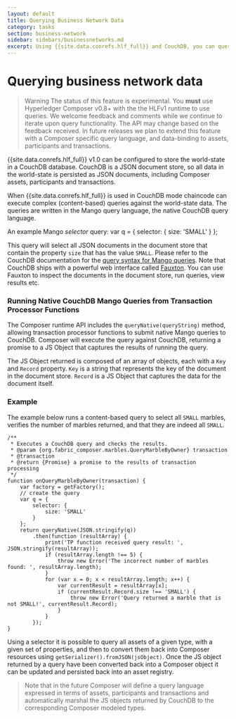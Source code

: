 ```yaml
---
layout: default
title: Querying Business Network Data
category: tasks
section: business-network
sidebar: sidebars/businessnetworks.md
excerpt: Using {{site.data.conrefs.hlf_full}} and CouchDB, you can query assets in the stored world-state and return listed assets by using a transaction processor function.
---
```


# Querying business network data

>Warning
The status of this feature is experimental. You **must** use Hyperledger Composer v0.8+ with the the HLFv1 runtime to use queries. We welcome feedback and comments while we continue to iterate upon query functionality. The API may change based on the feedback received. In future releases we plan to extend this feature with a Composer specific query language, and data-binding to assets, participants and transactions.

{{site.data.conrefs.hlf_full}} v1.0 can be configured to store the world-state in a CouchDB database. CouchDB is a JSON document store, so all data in the world-state is persisted as JSON documents, including Composer assets, participants and transactions.

When {{site.data.conrefs.hlf_full}} is used in CouchDB mode chaincode can execute complex (content-based) queries against the world-state data. The queries are written in the Mango query language, the native CouchDB query language.

An example Mango _selector_ query:
        var q = {
            selector: {
                size: 'SMALL'
            }
        };

This query will select all JSON documents in the document store that contain the property `size` that has the value `SMALL`. Please refer to the CouchDB documentation for the [query syntax for Mango queries](http://docs.couchdb.org/en/2.0.0/api/database/find.html). Note that CouchDB ships with a powerful web interface called [Fauxton](http://couchdb.apache.org/fauxton-visual-guide/). You can use Fauxton to inspect the documents in the document store, run queries, view results etc.

### Running Native CouchDB Mango Queries from Transaction Processor Functions

The Composer runtime API includes the `queryNative(queryString)` method, allowing transaction processor functions to submit native Mango queries to CouchDB. Composer will execute the query against CouchDB, returning a promise to a JS Object that captures the results of running the query.

The JS Object returned is composed of an array of objects, each with a `Key` and `Record` property. `Key` is a string that represents the key of the document in the document store. `Record` is a JS Object that captures the data for the document itself.

### Example

The example below runs a content-based query to select all `SMALL` marbles, verifies the number of marbles returned, and that they are indeed all `SMALL`.

```
/**
 * Executes a CouchDB query and checks the results.
 * @param {org.fabric_composer.marbles.QueryMarbleByOwner} transaction
 * @transaction
 * @return {Promise} a promise to the results of transaction processing
 */
function onQueryMarbleByOwner(transaction) {
    var factory = getFactory();
    // create the query
    var q = {
        selector: {
            size: 'SMALL'
        }
    };
    return queryNative(JSON.stringify(q))
        .then(function (resultArray) {
            print('TP function received query result: ', JSON.stringify(resultArray));
            if (resultArray.length !== 5) {
                throw new Error('The incorrect number of marbles found: ', resultArray.length);
            }
            for (var x = 0; x < resultArray.length; x++) {
                var currentResult = resultArray[x];
                if (currentResult.Record.size !== 'SMALL') {
                    throw new Error('Query returned a marble that is not SMALL!', currentResult.Record);
                }
            }
        });
}
```

Using a selector it is possible to query all assets of a given type, with a given set of properties, and then to convert them back into Composer resources using `getSerializer().fromJSON(jsObject)`. Once the JS object returned by a query have been converted back into a Composer object it can be updated and persisted back into an asset registry.

>Note that in the future Composer will define a query language expressed in terms of assets, participants and transactions and automatically marshal the JS objects returned by CouchDB to the corresponding Composer modeled types.
